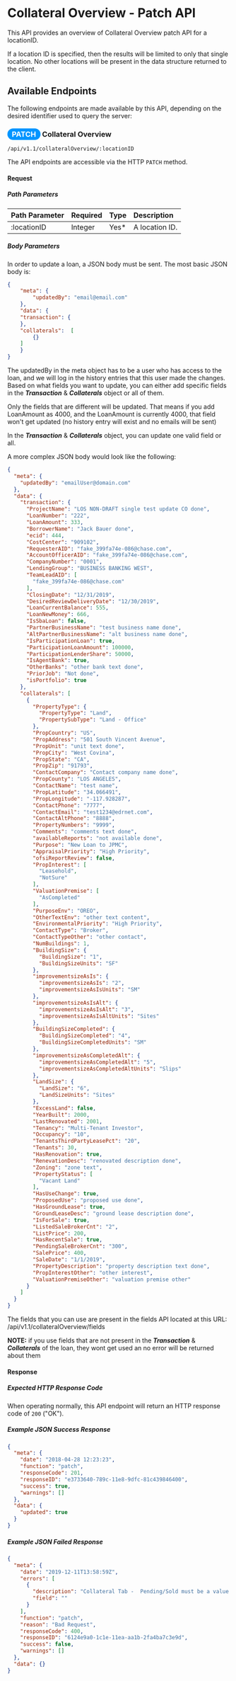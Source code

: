 # Collateral Overview - Patch API

This API provides an overview of Collateral Overview patch API for a locationID.

If a location ID is specified, then the results will be
limited to only that single location. No other locations
will be present in the data structure returned to the client.

## Available Endpoints

The following endpoints are made available by this API, depending on
the desired identifier used to query the server:

### <span style="background-color: #0095ff; font-weight: bold; color: #ffffff; padding: 3px 10px; border-radius: 14px;">PATCH</span> **Collateral Overview**

```text
/api/v1.1/collateralOverview/:locationID
```

The API endpoints are accessible via the HTTP `PATCH` method.

#### Request

##### Path Parameters

| Path Parameter | Required | Type | Description |
| :--- | :--- | :--- | :--- |
| :locationID | Integer | Yes* | A location ID. |


##### Body Parameters

In order to update a loan, a JSON body must be sent.
The most basic JSON body is:

```json
{
    "meta": {
        "updatedBy": "email@email.com"
    },
    "data": {
	"transaction": {
	},
	"collaterals":  [
		{}
	]
    }
}
```

The updatedBy in the meta object has to be a user who has access to the loan, and we will log in the history entries that this user made the changes.
Based on what fields you want to update, you can either add specific fields in the **_Transaction_** & **_Collaterals_** object or all of them.

Only the fields that are different will be updated. That means if you add LoanAmount as 4000, and the LoanAmount is currently 4000, that field won't get updated (no history entry will exist and no emails will be sent)

In the **_Transaction_** & **_Collaterals_** object, you can update one valid field or all.

A more complex JSON body would look like the following:



```json
{
  "meta": {
    "updatedBy": "emailUser@domain.com"
  },
  "data": {
    "transaction": {
      "ProjectName": "LOS NON-DRAFT single test update CO done",
      "LoanNumber": "222",
      "LoanAmount": 333,
      "BorrowerName": "Jack Bauer done",
      "ecid": 444,
      "CostCenter": "909102",
      "RequesterAID": "fake_399fa74e-086@chase.com",
      "AccountOfficerAID": "fake_399fa74e-086@chase.com",
      "CompanyNumber": "0001",
      "LendingGroup": "BUSINESS BANKING WEST",
      "TeamLeadAID": [
        "fake_399fa74e-086@chase.com"
      ],
      "ClosingDate": "12/31/2019",
      "DesiredReviewDeliveryDate": "12/30/2019",
      "LoanCurrentBalance": 555,
      "LoanNewMoney": 666,
      "IsSbaLoan": false,
      "PartnerBusinessName": "test business name done",
      "AltPartnerBusinessName": "alt business name done",
      "IsParticipationLoan": true,
      "ParticipationLoanAmount": 100000,
      "ParticipationLenderShare": 50000,
      "IsAgentBank": true,
      "OtherBanks": "other bank text done",
      "PriorJob": "Not done",
      "isPortfolio": true
    },
    "collaterals": [
      {
        "PropertyType": {
          "PropertyType": "Land",
          "PropertySubType": "Land - Office"
        },
        "PropCountry": "US",
        "PropAddress": "501 South Vincent Avenue",
        "PropUnit": "unit text done",
        "PropCity": "West Covina",
        "PropState": "CA",
        "PropZip": "91793",
        "ContactCompany": "Contact company name done",
        "PropCounty": "LOS ANGELES",
        "ContactName": "test name",
        "PropLatitude": "34.066491",
        "PropLongitude": "-117.928287",
        "ContactPhone": "7777",
        "ContactEmail": "test1234@edrnet.com",
        "ContactAltPhone": "8888",
        "PropertyNumbers": "9999",
        "Comments": "comments text done",
        "availableReports": "not available done",
        "Purpose": "New Loan to JPMC",
        "AppraisalPriority": "High Priority",
        "ofsiReportReview": false,
        "PropInterest": [
          "Leasehold",
          "NotSure"
        ],
        "ValuationPremise": [
          "AsCompleted"
        ],
        "PurposeEnv": "OREO",
        "OtherTextEnv": "other text content",
        "EnvironmentalPriority": "High Priority",
        "ContactType": "Broker",
        "ContactTypeOther": "other contact",
        "NumBuildings": 1,
        "BuildingSize": {
          "BuildingSize": "1",
          "BuildingSizeUnits": "SF"
        },
        "improvementsizeAsIs": {
          "improvementsizeAsIs": "2",
          "improvementsizeAsIsUnits": "SM"
        },
        "improvementsizeAsIsAlt": {
          "improvementsizeAsIsAlt": "3",
          "improvementsizeAsIsAltUnits": "Sites"
        },
        "BuildingSizeCompleted": {
          "BuildingSizeCompleted": "4",
          "BuildingSizeCompletedUnits": "SM"
        },
        "improvementsizeAsCompletedAlt": {
          "improvementsizeAsCompletedAlt": "5",
          "improvementsizeAsCompletedAltUnits": "Slips"
        },
        "LandSize": {
          "LandSize": "6",
          "LandSizeUnits": "Sites"
        },
        "ExcessLand": false,
        "YearBuilt": 2000,
        "LastRenovated": 2001,
        "Tenancy": "Multi-Tenant Investor",
        "Occupancy": "10",
        "TenantsThirdPartyLeasePct": "20",
        "Tenants": 30,
        "HasRenovation": true,
        "RenevationDesc": "renovated description done",
        "Zoning": "zone text",
        "PropertyStatus": [
          "Vacant Land"
        ],
        "HasUseChange": true,
        "ProposedUse": "proposed use done",
        "HasGroundLease": true,
        "GroundLeaseDesc": "ground lease description done",
        "IsForSale": true,
        "ListedSaleBrokerCnt": "2",
        "ListPrice": 200,
        "HasRecentSale": true,
        "PendingSaleBrokerCnt": "300",
        "SalePrice": 400,
        "SaleDate": "1/1/2019",
        "PropertyDescription": "property description text done",
        "PropInterestOther": "other interest",
        "ValuationPremiseOther": "valuation premise other"
      }
    ]
  }
}
```

The fields that you can use are present in the fields API located at this URL: /api/v1.1/collateralOverview/fields

**NOTE:** if you use fields that are not present in the **_Transaction_** & **_Collaterals_** of the loan, they wont get used an no error will be returned about them

#### Response

##### Expected HTTP Response Code

When operating normally, this API endpoint will return
an HTTP response code of `200` ("OK").

##### Example JSON Success Response

```json
{
  "meta": {
    "date": "2018-04-28 12:23:23",
    "function": "patch",
    "responseCode": 201,
    "responseID": "e3733640-789c-11e8-9dfc-81c439846400",
    "success": true,
    "warnings": []
  },
  "data": {
    "updated": true
  }
}
```

##### Example JSON Failed Response

```json
{
  "meta": {
    "date": "2019-12-11T13:58:59Z",
    "errors": [
      {
        "description": "Collateral Tab -  Pending/Sold must be a value in the following list: Yes, No",
        "field": ""
      }
    ],
    "function": "patch",
    "reason": "Bad Request",
    "responseCode": 400,
    "responseID": "6124e9a0-1c1e-11ea-aa1b-2fa4ba7c3e9d",
    "success": false,
    "warnings": []
  },
  "data": {}
}
```